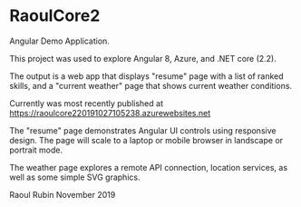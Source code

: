 # RaoulCore2
Angular Demo Application. 

This project was used to explore Angular 8, Azure, and .NET core (2.2).

The output is a web app that displays "resume" page with a list of ranked skills, and a "current weather" 
page that shows current weather conditions.

Currently was most recently published at https://raoulcore220191027105238.azurewebsites.net

The "resume" page demonstrates Angular UI controls using responsive design. The page will scale to a 
laptop or mobile browser in landscape or portrait mode. 

The weather page explores a remote API connection, location services, as well as some simple SVG graphics.

Raoul Rubin
November 2019

